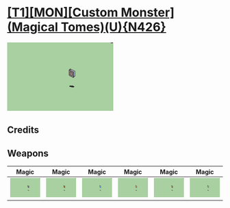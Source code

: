 # [\[T1\]\[MON\]\[Custom Monster\]\(Magical Tomes\)\(U\){N426}](../%5BT1%5D%5BMON%5D%5BCustom%20Monster%5D(Magical%20Tomes)(U)%7BN426%7D)

<img src="./6.%20Magic%20(Dark)/Magic_000.png" alt="[T1][MON][Custom Monster](Magical Tomes)(U){N426} standing" />

## Credits



## Weapons


|Magic |Magic |Magic |Magic |Magic |Magic |
|  :---: | :---: | :---: | :---: | :---: | :---: |
| <img alt="Magic animation" src="./6.%20Magic%20(Dark)/Magic.gif" /> | <img alt="Magic animation" src="./6.%20Magic%20(Fire)/Magic.gif" /> | <img alt="Magic animation" src="./6.%20Magic%20(Ice)/Magic.gif" /> | <img alt="Magic animation" src="./6.%20Magic%20(Light)/Magic.gif" /> | <img alt="Magic animation" src="./6.%20Magic%20(Thunder)/Magic.gif" /> | <img alt="Magic animation" src="./6.%20Magic%20(Wind)/Magic.gif" /> |
